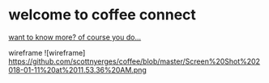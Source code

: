 # welcome to coffee connect #
[want to know more? of course you do...](https://spark.adobe.com/video/E3bDuNy0Pdthc)

wireframe
![wireframe] https://github.com/scottnyerges/coffee/blob/master/Screen%20Shot%202018-01-11%20at%2011.53.36%20AM.png
